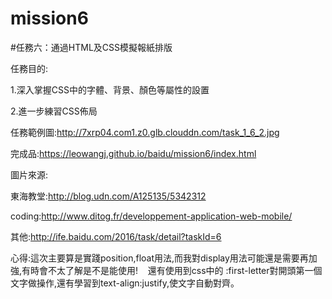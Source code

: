 # mission6
#任務六：通過HTML及CSS模擬報紙排版

任務目的:

1.深入掌握CSS中的字體、背景、顏色等屬性的設置

2.進一步練習CSS佈局

任務範例圖:http://7xrp04.com1.z0.glb.clouddn.com/task_1_6_2.jpg

完成品:https://leowangj.github.io/baidu/mission6/index.html

圖片來源:

東海教堂:http://blog.udn.com/A125135/5342312

coding:http://www.ditog.fr/developpement-application-web-mobile/

其他:http://ife.baidu.com/2016/task/detail?taskId=6

心得:這次主要算是實踐position,float用法,而我對display用法可能還是需要再加強,有時會不太了解是不是能使用!
    還有使用到css中的 :first-letter對開頭第一個文字做操作,還有學習到text-align:justify,使文字自動對齊。

